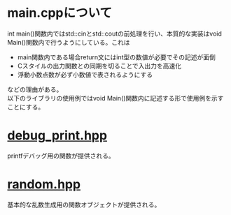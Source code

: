 # main.cppについて
int main()関数内ではstd::cinとstd::coutの前処理を行い、本質的な実装はvoid Main()関数内で行うようにしている。これは
- main関数内である場合return文にはint型の数値が必要でその記述が面倒
- Cスタイルの出力関数との同期を切ることで入出力を高速化
- 浮動小数点数が必ず小数値で表されるようにする

などの理由がある。  
以下のライブラリの使用例ではvoid Main()関数内に記述する形で使用例を示すことにする。
# [debug_print.hpp](./debug_print.md)
printfデバッグ用の関数が提供される。
# [random.hpp](./random.md)
基本的な乱数生成用の関数オブジェクトが提供される。